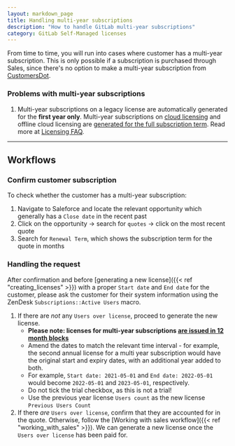 ```yaml
---
layout: markdown_page
title: Handling multi-year subscriptions
description: "How to handle GitLab multi-year subscriptions"
category: GitLab Self-Managed licenses
---
```


From time to time, you will run into cases where customer has a multi-year subscription. This is only possible if a subscription is purchased through Sales, since there's no option to make a multi-year subscription from [CustomersDot](https://customers.gitlab.com).

### Problems with multi-year subscriptions

1. Multi-year subscriptions on a legacy license are automatically generated for the **first year only**. Multi-year subscriptions on [cloud licensing](https://about.gitlab.com/pricing/licensing-faq/cloud-licensing/) and offline cloud licensing are [generated for the full subscription term](https://gitlab.com/gitlab-org/customers-gitlab-com/-/issues/4816). Read more at [Licensing FAQ](https://about.gitlab.com/pricing/licensing-faq/#i-purchased-a-multi-year-subscription-why-is-my-license-only-for-1-year).

----

## Workflows

### Confirm customer subscription

To check whether the customer has a multi-year subscription:

1. Navigate to Saleforce and locate the relevant opportunity which generally has a `Close date` in the recent past
1. Click on the opportunity → search for `quotes` → click on the most recent quote
1. Search for `Renewal Term`, which shows the subscription term for the quote in months

### Handling the request

After confirmation and before [generating a new license]({{< ref "creating_licenses" >}}) with a proper `Start date` and `End date` for the customer, please ask the customer for their system information using the ZenDesk `Subscriptions::Active Users` macro.

1. If there are *not* any `Users over license`, proceed to generate the new license.
   - **Please note: licenses for multi-year subscriptions [are issued in 12 month blocks](https://about.gitlab.com/pricing/licensing-faq/#i-purchased-a-multi-year-subscription-why-is-my-license-only-for-1-year)**
   - Amend the dates to match the relevant time interval - for example, the second annual license for a multi year subscription would have the original start and expiry dates, with an additional year added to both.
   - For example, `Start date: 2021-05-01` and `End date: 2022-05-01` would become `2022-05-01` and `2023-05-01`, respectively.
   - Do not tick the trial checkbox, as this is not a trial!
   - Use the previous year license `Users count` as the new license `Previous Users Count`
1. If there *are* `Users over license`, confirm that they are accounted for in the quote. Otherwise, follow the [Working with sales workflow]({{< ref "working_with_sales" >}}). We can generate a new license once the `Users over license` has been paid for.
